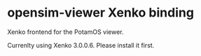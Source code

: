 # opensim-viewer Xenko binding

Xenko frontend for the PotamOS viewer. 

Currenlty using Xenko 3.0.0.6. Please install it first.